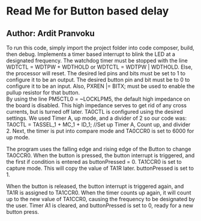 # Read Me for Button based delay
## Author: Ardit Pranvoku
To run this code, simply import the project folder into code composer, build, then debug.
Implements a timer based interrupt to blink the LED at a designated frequency.
The watchdog timer must be stopped with the line WDTCTL = WDTPW + WDTHOLD or WDTCTL = WDTPW | WDTHOLD.
Else, the processor will reset.
The desired led pins and bits must be set to 1 to configure it to be an output.
The desired button pin and bit must be to 0 to configure it to be an input.
Also,  PXREN |= BITX; must be used to enable the pullup resistor for that button.     
By using the line PM5CTL0 = ~LOCKLPM5, the default high impedance on the board is disabled.
This high impedance serves to get rid of any cross currents, but is turned off later.
TA0CTL is configured using the desired settings. We used Timer A, up mode, and a divider of 2 so our code was:
TA0CTL = TASSEL_1 + MC_1 + ID_1; //Set up Timer A, Count up, and divider 2.
Next, the timer is put into compare mode and TA0CCR0 is set to 6000 for up mode.

The program uses the falling edge and rising edge of the Button to change TA0CCR0.
When the button is pressed, the button interrupt is triggered, and the first if condition is 
entered as buttonPressed = 0. TA1CCR0 is set to capture mode. This will copy the value of TA1R later. 
buttonPressed is set to 1.

When the button is released, the button interrupt is triggered again, and TA1R is assigned to TA1CCR0.
When the timer counts up again, it will count up to the new value of TA1CCR0, causing the frequency to be
designated by the user. Timer A1 is cleared, and buttonPressed is set to 0, ready for a new button press.
